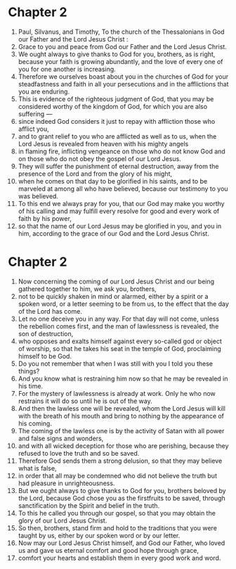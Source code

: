 # Chapter 2

1. Paul, Silvanus, and Timothy, To the church of the Thessalonians in God our Father and the Lord Jesus Christ :
2. Grace to you and peace from God our Father and the Lord Jesus Christ.
3. We ought always to give thanks to God for you, brothers, as is right, because your faith is growing abundantly, and the love of every one of you for one another is increasing.
4. Therefore we ourselves boast about you in the churches of God for your steadfastness and faith in all your persecutions and in the afflictions that you are enduring.
5. This is evidence of the righteous judgment of God, that you may be considered worthy of the kingdom of God, for which you are also suffering —
6. since indeed God considers it just to repay with affliction those who afflict you,
7. and to grant relief to you who are afflicted as well as to us, when the Lord Jesus is revealed from heaven with his mighty angels
8. in flaming fire, inflicting vengeance on those who do not know God and on those who do not obey the gospel of our Lord Jesus.
9. They will suffer the punishment of eternal destruction, away from the presence of the Lord and from the glory of his might,
10. when he comes on that day to be glorified in his saints, and to be marveled at among all who have believed, because our testimony to you was believed.
11. To this end we always pray for you, that our God may make you worthy of his calling and may fulfill every resolve for good and every work of faith by his power,
12. so that the name of our Lord Jesus may be glorified in you, and you in him, according to the grace of our God and the Lord Jesus Christ.

# Chapter 2

1. Now concerning the coming of our Lord Jesus Christ and our being gathered together to him, we ask you, brothers,
2. not to be quickly shaken in mind or alarmed, either by a spirit or a spoken word, or a letter seeming to be from us, to the effect that the day of the Lord has come.
3. Let no one deceive you in any way. For that day will not come, unless the rebellion comes first, and the man of lawlessness is revealed, the son of destruction,
4. who opposes and exalts himself against every so-called god or object of worship, so that he takes his seat in the temple of God, proclaiming himself to be God.
5. Do you not remember that when I was still with you I told you these things?
6. And you know what is restraining him now so that he may be revealed in his time.
7. For the mystery of lawlessness is already at work. Only he who now restrains it will do so until he is out of the way.
8. And then the lawless one will be revealed, whom the Lord Jesus will kill with the breath of his mouth and bring to nothing by the appearance of his coming.
9. The coming of the lawless one is by the activity of Satan with all power and false signs and wonders,
10. and with all wicked deception for those who are perishing, because they refused to love the truth and so be saved.
11. Therefore God sends them a strong delusion, so that they may believe what is false,
12. in order that all may be condemned who did not believe the truth but had pleasure in unrighteousness.
13. But we ought always to give thanks to God for you, brothers beloved by the Lord, because God chose you as the firstfruits to be saved, through sanctification by the Spirit and belief in the truth.
14. To this he called you through our gospel, so that you may obtain the glory of our Lord Jesus Christ.
15. So then, brothers, stand firm and hold to the traditions that you were taught by us, either by our spoken word or by our letter.
16. Now may our Lord Jesus Christ himself, and God our Father, who loved us and gave us eternal comfort and good hope through grace,
17. comfort your hearts and establish them in every good work and word.


